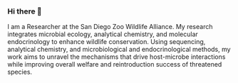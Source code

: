 ### Hi there 👋

I am a Researcher at the San Diego Zoo Wildlife Alliance. My research integrates microbial ecology, analytical chemistry, and molecular endocrinology to enhance wildlife conservation. Using sequencing, analytical chemistry, and microbiological and endocrinological methods, my work aims to unravel the mechanisms that drive host-microbe interactions while improving overall welfare and reintroduction success of threatened species.

<!--
**clw224/clw224** is a ✨ _special_ ✨ repository because its `README.md` (this file) appears on your GitHub profile.

Here are some ideas to get you started:

- 🔭 I’m currently working on ...
- 🌱 I’m currently learning ...
- 👯 I’m looking to collaborate on ...
- 🤔 I’m looking for help with ...
- 💬 Ask me about ...
- 📫 How to reach me: ...
- 😄 Pronouns: ...
- ⚡ Fun fact: ...
-->

